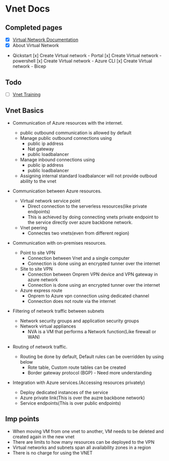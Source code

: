 # Vnet Docs

## Completed pages
- [x] [Virtual Network Documentation](https://learn.microsoft.com/en-us/azure/virtual-network/)
- [x] About Virtual Network
- Qickstart
    [x] Create Virtual network - Portal
    [x] Create Virtual network - powershell
    [x] Create Virtual network - Azure CLI
    [x] Create Virtual network - Bicep

## Todo
- [ ] [Vnet Training](https://learn.microsoft.com/en-us/training/modules/introduction-to-azure-virtual-networks/?source=recommendations)

## Vnet Basics
- Communication of Azure resources with the internet.
    - public outbound communication is allowed by default
    - Manage public outbound connections using
        - public ip address
        - Nat gateway
        - public loadbalancer
    - Manage inbound connections using
        - public ip address
        - public loadbalancer
    - Assigning internal standard loadbalancer will not provide outboud ability to the vnet

- Communication between Azure resources.
    - Virtual network service point
        - Direct connection to the serverless resources(like private endpoints)
        - This is achieved by doing connecting vnets private endpoint to the service directly over azure backbone network.
    - Vnet peering
        - Connectes two vnets(even from different region)
        
- Communication with on-premises resources.
    - Point to site VPN
        - Connection between Vnet and a single computer
        - Connection is done using an encrypted tunner over the internet
    - Site to site VPN
        - Connection between Onprem VPN device and VPN gateway in azure network
        - Connection is done using an encrypted tunner over the internet
    - Azure express route
        - Onprem to Azure vpn connection using dedicated channel
        - Connection does not route via the internet

- Filtering of network traffic between subnets
    - Network security groups and application security groups
    - Network virtual appliances
        - NVA is a VM that performs a Network function(Like firewall or WAN)

- Routing of network traffic.
    - Routing be done by default, Default rules can be overridden by using below
        - Rote table, Custom route tables can be created
        - Border gateway protocol (BGP) - Need more understanding

- Integration with Azure services.(Accessing resources privately)
    - Deploy dedicated instances of the service
    - Azure private link(This is over the auzre backbone network)
    - Service endpoints(This is over public endpoints)

## Imp points
- When moving VM from one vnet to another, VM needs to be deleted and created again in the new vnet
- There are limits to how many resources can be deployed to the VPN
- Virtual networks and subnets span all availability zones in a region
- There is no charge for using the VNET
